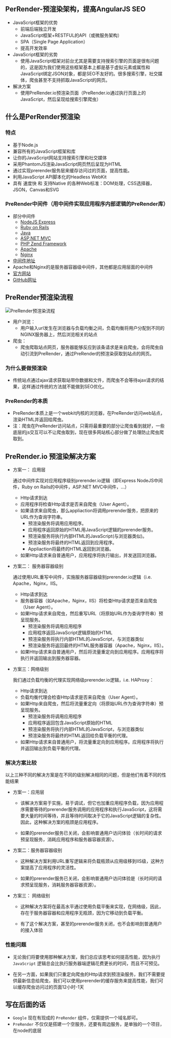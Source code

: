## PerRender-预渲染架构，提高AngularJS SEO 
* JavaScript框架的优势
	* 前端后端独立开发
	* JavaScript框架+RESTFUL的API（或微服务架构）
	* SPA（Single Page Application）
	* 提高开发效率
* JavaScript框架的劣势
	* 使用JavaScript框架对前台尤其是需要支持搜索引擎的页面是很有问题的，这是因为我们使用这些框架基本上都是基于虚拟元素或属性和JavaScript绑定JSON对象，都是SEO不友好的。很多搜索引擎，社交媒体，爬虫甚至不支持抓取JavaScript的网页。  
* 解决方案
	* 使用PreRender.io预渲染页面（PreRender.io通过执行页面上的JavaScript，然后呈现给搜索引擎爬虫）
	
## 什么是PerRender预渲染
### 特点
* 基于Node.js 
* 兼容所有的JavaScript框架和库
* 让你的JavaScript网站支持搜索引擎和社交媒体
* 采用PhantomJS渲染JavaScript网页然后呈现为HTML
* 通过实现prerender服务层来缓存访问过的页面，提高性能。
* 利用JavaScript API脚本化的Headless WebKit
* 具有  速度快  和  支持Native  的各种Web标准：DOM处理，CSS选择器，JSON，Canvas和SVG

### PreRender中间件（用中间件实现应用程序内部逻辑的PreRender库）
* 部分中间件
	* [NodeJS Express](https://github.com/prerender/prerender-node)
	* [Ruby on Rails](https://github.com/prerender/prerender_rails)
	* [Java](https://github.com/greengerong/prerender-java)
	* [ASP.NET MVC](https://github.com/greengerong/Prerender_asp_mvc)
	* [PHP Zend Framework](https://github.com/zf-fr/zfr-prerender)
	* [Apache](https://gist.github.com/thoop/8072354)
	* [Nginx](https://gist.github.com/thoop/8165802)
* [中间件地址](https://prerender.io/documentation/install-middleware)
* Apache和Nginx的是服务器容器级中间件，其他都是应用层面的中间件
* [官方网站](https://prerender.io/)
* [GitHub网址](https://github.com/prerender)

## PreRender预渲染流程

![PreRender预渲染流程](../images/preRender-uml.png)

* 用户浏览：
	* 用户输入url发生在浏览器与负载均衡之间，负载均衡将用户分配到不同的NGINX服务器上，然后浏览相关的站点
* 爬虫：
	* 爬虫爬取站点网页，服务器能够反应到该条请求是来自爬虫，会将爬虫自动引流到PreRender，通过PreRender的预渲染获取到站点的网页。

### 为什么要做预渲染
* 传统站点通过ajax请求获取站带你数据和文件，而爬虫不会等待ajax请求的结果，这样通过传统的方法就不能做到SEO优化。

### PreRender的本质
* PreRender本质上是一个webkit内核的浏览器，在PreRender访问web站点，渲染HTML并返回给爬虫。
* 注：爬虫在PreRender访问站点，只需将最重要的部分让爬虫看到就好，一些底层的js交互可以不让爬虫取到，现在很多网站核心部分做了处理防止爬虫爬取到。

## PreRender.io 预渲染解决方案
* 方案一： 应用层

	通过中间件实现对应用程序级别prerender.io逻辑（即Express NodeJS中间件，Ruby on Rails的中间件，ASP.NET MVC中间件，...）
	* Http请求到达
	* 应用程序将检查Http请求是否来自爬虫（User Agent）。
	* 如果请求来自爬虫，那么appliaction将调用prerender服务，把原来的URL作为查询字符串。 
		* 预渲染服务将调用应用程序。
		* 应用程序返回原始的HTML用JavaScript逻辑的prerender服务。
		* 预渲染服务将执行内部HTML的JavaScript(与浏览器类似)。
		* 预渲染服务将最终的HTML返回到应用程序。
		* Appliaction将最终的HTML返回到浏览器。
	* 如果Http请求来自普通用户，应用程序将执行输出，并发送回浏览器。

* 方案二： 服务器容器级别

	通过使用URL重写中间件，实施服务器容器级别prerender.io逻辑（i.e. Apache，Nginx，IIS。

	* Http请求到达
	* 服务器容器（如Apache，Nginx，IIS）将检查Http请求是否来自爬虫（User Agent）。
	* 如果Http请求来自爬虫，然后重写URL（将原始URL作为查询字符串）预呈现服务。 
		* 预渲染服务将调用应用程序 
		* 应用程序返回JavaScript逻辑原始的HTML 
		* 预渲染服务将执行内部HTML的JavaScript，与浏览器类似
		* 预渲染服务将返回最终的HTML服务器容器（Apache，Nginx，IIS）。
	* 如果Http请求来自普通用户，然后将流量重定向到应用程序。应用程序将执行并返回输出到服务器容器。

* 方案三：网络级别

	我们通过负载均衡的代理实现网络级prerender.io逻辑，i.e. HAProxy：
	* Http请求到达
	* 负载均衡代理会检查Http请求是否来自爬虫（User Agent）。
	* 如果Http来自爬虫，然后将流量重定向（将原始URL作为查询字符串）预呈现服务。 
		* 预渲染服务将调用应用程序 
		* 应用程序返回包含JavaScript原始的HTML 
		* 预渲染服务将执行内部HTML的JavaScript，与浏览器类似
		* 预渲染服务将最终的HTML返回给负载平衡的代理。
	* 如果Http请求来自普通用户，将流量重定向到应用程序。应用程序将执行并返回输出到负载平衡的代理。

### 解决方案比较

以上三种不同的解决方案是在不同的级别解决相同的问题，但是他们有着不同的性能结果

* 方案一：应用层
	* 该解决方案易于实施，易于调试，但它也加重应用程序负载，因为应用程序需要等待的prerender服务调用的应用程序和执行JavaScript，这将需要大量的时间等待，并且等待时间取决于它的JavaScript逻辑的复杂性。因此，这种解决方案的瓶颈是应用程序。
	
	* 如果的prerender服务已关闭，会影响普通用户访问体验（长时间的请求预呈现服务，消耗应用程序和服务器容器资源）。
* 方案二：服务器容器级别
	*  这种解决方案利用URL重写逻辑来将负载瓶颈从应用级移到IIS级，这种方案提高了应用程序的灵活性。
	
	* 如果的prerender服务已关闭，会影响普通用户访问体验是（长时间的请求预呈现服务，消耗服务器容器资源）。
* 方案三： 网络级别
	* 这种解决方案将在最高水平通过使用负载平衡来实现，在网络级，因此，存在于服务器容器和应用程序无瓶颈，因为它移动到负载平衡。 

   * 有了这个解决方案，甚至的prerender服务关闭，也不会影响到普通用户的接入体验
 
### 性能问题
* 无论我们将要使用那种解决方案，我们总应该思考如何提高性能，因为执行 `JavaScript` 逻辑总会比执行服务器端逻辑花费更长的时间，而且不可预见。

* 在另一方面，如果我们只重定向爬虫的Http请求到预渲染服务，我们不需要提供最新信息给爬虫，我们可以使用prerender的缓存服务来提高性能，我们可以缓存爬虫访问过的页面12小时-1天

## 写在后面的话
* `Google` 现在有现成的 `PreRender` 组件，仅需提供一个域名即可。
* `PreRender` 不仅仅是搭建一个空服务，还要有周边服务，是单独的一个项目，在node的底层